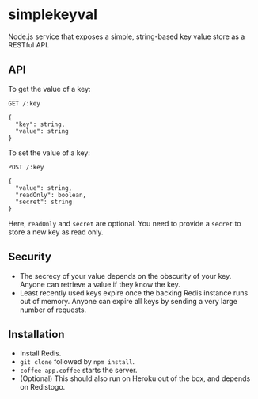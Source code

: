 # simplekeyval

Node.js service that exposes a simple, string-based key value store as a RESTful API.

## API

To get the value of a key:
```
GET /:key

{
  "key": string,
  "value": string
}
```

To set the value of a key:
```
POST /:key

{
  "value": string,
  "readOnly": boolean,
  "secret": string
}
```
Here, `readOnly` and `secret` are optional. You need to provide a `secret` to store a new key as read only.

## Security

- The secrecy of your value depends on the obscurity of your key. Anyone can retrieve a value if they know the key.
- Least recently used keys expire once the backing Redis instance runs out of memory.
Anyone can expire all keys by sending a very large number of requests.

## Installation

- Install Redis.
- `git clone` followed by `npm install`.
- `coffee app.coffee` starts the server.
- (Optional) This should also run on Heroku out of the box, and depends on Redistogo.
